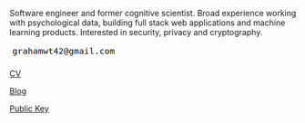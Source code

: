 Software engineer and former cognitive scientist. Broad experience working with 
psychological data, building full stack web applications and machine learning products. Interested in security, privacy and cryptography.

![email](./img/aflaiwuefasujfli23h4.png)

[CV](./cv)

[Blog](./blog)

[Public Key](./public_key.txt)
